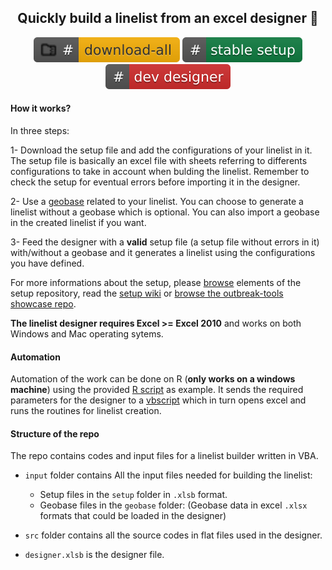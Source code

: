<div align="center">
<p align="center">

##  Quickly build a linelist from an excel designer :snail:

[![Download All](https://github.com/epicentre-msf/outbreak-tools/raw/main/src/imgs/download_all.svg)](https://github.com/epicentre-msf/outbreak-tools/raw/main/src/OBT_all.zip)
[![Download Latest version of setup file](https://github.com/epicentre-msf/outbreak-tools/raw/main/src/imgs/setup_file.svg)](https://github.com/epicentre-msf/outbreak-tools-setup/raw/main/setup.xlsb)
[![Download ribbon template of linelist](https://github.com/epicentre-msf/outbreak-tools/raw/dev/src/imgs/dev_designer.svg)](https://github.com/epicentre-msf/outbreak-tools/raw/dev/src/bin/designer_dev.xlsb)
</p>
</div>


#### How it works?

In three steps:

1- Download the setup file and add the configurations of your linelist in it. The setup file is basically an excel file with sheets referring to differents configurations to take in account when bulding the linelist. Remember to check the setup for eventual errors before importing it in the designer.

2- Use a [geobase](https://reports.msf.net/secure/app/outbreak-tools-geoapp) related to your linelist. You can choose to generate a linelist without a geobase which is optional. You can also import a geobase in the created linelist if you want.

3- Feed the designer with a **valid**  setup file (a setup file without errors in it) with/without a geobase and it generates a linelist using the configurations you have defined. 

For more informations about the setup, please [browse]((https://github.com/epicentre-msf/outbreak-tools-setup)) elements of the setup repository, read the [setup wiki](https://github.com/epicentre-msf/outbreak-tools-setup/wiki) or [browse the outbreak-tools showcase repo](https://github.com/epicentre-msf/outbreak-tools-demo).

**The linelist designer requires Excel >= Excel 2010** and works on both Windows and Mac operating sytems.

#### Automation

Automation of the work can be done on R (**only works on a windows machine**) using the provided [R script](https://github.com/epicentre-msf/outbreak-tools/raw/main/automation/run_designer_on_windows.R) as example. It sends the required parameters for the designer to a [vbscript](https://github.com/epicentre-msf/outbreak-tools/raw/main/automation/rundesigner.vbs) which in turn opens excel and runs the routines for linelist creation.

#### Structure of the repo

The repo contains codes and input files for a linelist builder written in VBA.

- `input` folder contains All the input files needed for building the linelist:

  - Setup files in the `setup` folder in `.xlsb` format.
  - Geobase files in the `geobase` folder: (Geobase data in excel `.xlsx` formats that could be loaded in the designer)
- `src` folder contains all the source codes in flat files used in the designer.
- `designer.xlsb` is the designer file.
